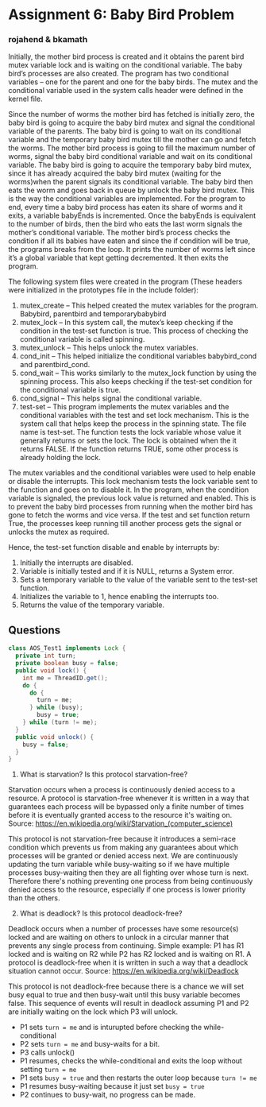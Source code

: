 # Assignment 6: Baby Bird Problem

### rojahend & bkamath

Initially, the mother bird process is created and it obtains the parent bird mutex variable lock and is waiting on the conditional variable. The baby bird’s processes are also created. The program has two conditional variables – one for the parent and one for the baby birds. The mutex and the conditional variable used in the system calls header were defined in the kernel file. 

Since the number of worms the mother bird has fetched is initially zero, the baby bird is going to acquire the baby bird mutex and signal the conditional variable of the parents. The baby bird is going to wait on its conditional variable and the temporary baby bird mutex till the mother can go and fetch the worms. The mother bird process is going to fill the maximum number of worms, signal the baby bird conditional variable and wait on its conditional variable. The baby bird is going to acquire the temporary baby bird mutex, since it has already acquired the baby bird mutex (waiting for the worms)when the parent signals its conditional variable. The baby bird then eats the worm and goes back in queue by unlock the baby bird mutex. This is the way the conditional variables are implemented. For the program to end, every time a baby bird process has eaten its share of worms and it exits, a variable babyEnds is incremented. Once the babyEnds is equivalent to the number of birds, then the bird who eats the last worm signals the mother’s conditional variable. The mother bird’s process checks the condition if all its babies have eaten and since the if condition will be true, the programs breaks from the loop. It prints the number of worms left since it’s a global variable that kept getting decremented. It then exits the program.

The following system files were created in the program (These headers were initialized in the prototypes file in the include folder): 

 1. mutex\_create – This helped created the mutex variables for the program. Babybird, parentbird and temporarybabybird
 2. mutex\_lock – In this system call, the mutex’s keep checking if the condition in the test-set function is true. This process of checking the conditional variable is called spinning.
 3. mutex\_unlock – This helps unlock the mutex variables.
 4. cond\_init – This helped initialize the conditional variables babybird\_cond and parentbird\_cond. 
 5. cond\_wait –  This works similarly to the mutex\_lock function by using the spinning process. This also keeps checking if the test-set condition for the conditional variable is true.
 6. cond\_signal – This helps signal the conditional variable. 
 7. test-set – This program implements the mutex variables and the conditional variables with the test and set lock mechanism. This is the system call that helps keep the process in the spinning state. The file name is test-set. The function tests the lock variable whose value it generally returns or sets the lock.  The lock is obtained when the it returns FALSE. If the function returns TRUE, some other process is already holding the lock.

The mutex variables and the conditional variables were used to help enable or disable the interrupts. This lock mechanism tests the lock variable sent to the function and goes on to disable it. In the program, when the condition variable is signaled, the previous lock value is returned and enabled. This is to prevent the baby bird processes from running when the mother bird has gone to fetch the worms and vice versa. If the test and set function return True, the processes keep running till another process gets the signal or unlocks the mutex as required. 

Hence, the test-set function disable and enable by interrupts by:

 1. Initially the interrupts are disabled.
 2. Variable is initially tested and if it is NULL, returns a System error.
 3. Sets a temporary variable to the value of the variable sent to the test-set function. 
 4. Initializes the variable to 1, hence enabling the interrupts too. 
 5.  Returns the value of the temporary variable. 

## Questions

```java
class AOS_Test1 implements Lock {
  private int turn;
  private boolean busy = false;
  public void lock() {
    int me = ThreadID.get();
    do {
      do {
        turn = me;
      } while (busy);
        busy = true;
    } while (turn != me);
  }
  public void unlock() {
    busy = false;
  }
}
```

 1. What is starvation? Is this protocol starvation-free?

Starvation occurs when a process is continuously denied access to a resource. A protocol is starvation-free whenever it is written in a way that guarantees each process will be bypassed only a finite number of times before it is eventually granted access to the resource it's waiting on. Source: https://en.wikipedia.org/wiki/Starvation_(computer_science)

This protocol is not starvation-free because it introduces a semi-race condition which prevents us from making any guarantees about which processes will be granted or denied access next. We are continuously updating the turn variable while busy-waiting so if we have multiple processes busy-waiting then they are all fighting over whose turn is next. Therefore there's nothing preventing one process from being continuously denied access to the resource, especially if one process is lower priority than the others.

 2. What is deadlock? Is this protocol deadlock-free?

Deadlock occurs when a number of processes have some resource(s) locked and are waiting on others to unlock in a circular manner that prevents any single process from continuing. Simple example: P1 has R1 locked and is waiting on R2 while P2 has R2 locked and is waiting on R1. A protocol is deadlock-free when it is written in such a way that a deadlock situation cannot occur. Source: https://en.wikipedia.org/wiki/Deadlock

This protocol is not deadlock-free because there is a chance we will set busy equal to true and then busy-wait until this busy variable becomes false. This sequence of events will result in deadlock assuming P1 and P2 are initially waiting on the lock which P3 will unlock.

 - P1 sets `turn = me` and is inturupted before checking the while-conditional
 - P2 sets `turn = me` and busy-waits for a bit.
 - P3 calls unlock()
 - P1 resumes, checks the while-conditional and exits the loop without setting `turn = me`
 - P1 sets `busy = true` and then restarts the outer loop because `turn != me`
 - P1 resumes busy-waiting because it just set `busy = true`
 - P2 continues to busy-wait, no progress can be made.
